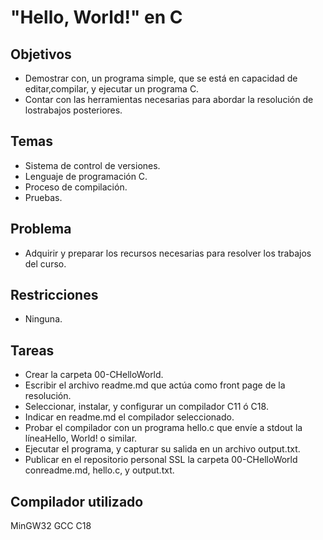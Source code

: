 # "Hello, World!" en C
## Objetivos

  * Demostrar con, un programa simple, que se está en capacidad de editar,compilar, y ejecutar un programa C.
  * Contar con las herramientas necesarias para abordar la resolución de lostrabajos posteriores.

## Temas

* Sistema de control de versiones.
* Lenguaje de programación C.
* Proceso de compilación.
* Pruebas.

## Problema

* Adquirir y preparar los recursos necesarias para resolver los trabajos del curso.

## Restricciones

* Ninguna.

## Tareas

* Crear la carpeta 00-CHelloWorld.
* Escribir el archivo readme.md que actúa como front page de la resolución.
* Seleccionar, instalar, y configurar un compilador C11 ó C18.
* Indicar en readme.md el compilador seleccionado.
* Probar el compilador con un programa hello.c que envíe a stdout la líneaHello, World! o similar.
* Ejecutar el programa, y capturar su salida en un archivo output.txt.
* Publicar en el repositorio personal SSL la carpeta 00-CHelloWorld conreadme.md, hello.c, y output.txt.

## Compilador utilizado
MinGW32 GCC C18
